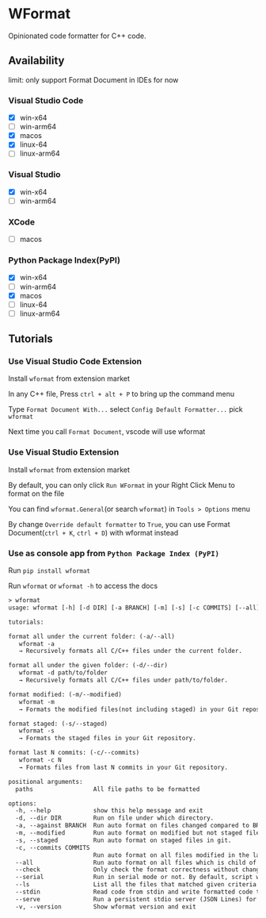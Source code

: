 # WFormat

Opinionated code formatter for C++ code.

## Availability

limit: only support Format Document in IDEs for now

### Visual Studio Code

- [x] win-x64
- [ ] win-arm64
- [x] macos
- [x] linux-64
- [ ] linux-arm64

### Visual Studio

- [x] win-x64
- [ ] win-arm64

### XCode

- [ ] macos

### Python Package Index(PyPI)

- [x] win-x64
- [ ] win-arm64
- [x] macos
- [ ] linux-64
- [ ] linux-arm64

## Tutorials

### Use Visual Studio Code Extension

Install ```wformat``` from extension market

In any C++ file, Press ```ctrl + alt + P``` to bring up the command menu

Type ```Format Document With...``` select ```Config Default Formatter...``` pick ```wformat```

Next time you call ```Format Document```, vscode will use wformat

### Use Visual Studio Extension

Install ```wformat``` from extension market

By default, you can only click ```Run WFormat``` in your Right Click Menu to format on the file

You can find ```wformat.General```(or search ```wformat```) in ```Tools > Options``` menu

By change ```Override default formatter``` to ```True```, you can use Format Document(```ctrl + K```, ```ctrl + D```) with wformat instead

### Use as console app from ```Python Package Index (PyPI)```

Run ```pip install wformat```

Run ```wformat``` or ```wformat -h``` to access the docs

```default
> wformat
usage: wformat [-h] [-d DIR] [-a BRANCH] [-m] [-s] [-c COMMITS] [--all] [--check] [--serial] [--ls] [--stdin] [--serve] [-v] [paths ...]

tutorials:

format all under the current folder: (-a/--all)
   wformat -a
   → Recursively formats all C/C++ files under the current folder.

format all under the given folder: (-d/--dir)
   wformat -d path/to/folder
   → Recursively formats all C/C++ files under path/to/folder.

format modified: (-m/--modified)
   wformat -m
   → Formats the modified files(not including staged) in your Git repository.

format staged: (-s/--staged)
   wformat -s
   → Formats the staged files in your Git repository.

format last N commits: (-c/--commits)
   wformat -c N
   → Formats files from last N commits in your Git repository.

positional arguments:
  paths                 All file paths to be formatted

options:
  -h, --help            show this help message and exit
  -d, --dir DIR         Run on file under which directory.
  -a, --against BRANCH  Run auto format on files changed compared to BRANCH (git diff BRANCH...HEAD).
  -m, --modified        Run auto format on modified but not staged files in git.
  -s, --staged          Run auto format on staged files in git.
  -c, --commits COMMITS
                        Run auto format on all files modified in the last N commits.
  --all                 Run auto format on all files which is child of current path.
  --check               Only check the format correctness without changing files.
  --serial              Run in serial mode or not. By default, script will use multi threading.
  --ls                  List all the files that matched given criteria to process and quit without processing them.
  --stdin               Read code from stdin and write formatted code to stdout (no banners).
  --serve               Run a persistent stdio server (JSON Lines) for IDE integration.
  -v, --version         Show wformat version and exit
```
